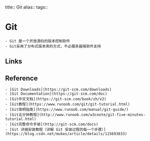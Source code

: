 title:: Git
alias:: 
tags:: 

# Git
    - Git 是一个开放源码的版本控制软件
    - Git采用了分布式版本库的方式，不必服务器端软件支持

## Links

## Reference
    - [Git Downloads](https://git-scm.com/downloads)
    - [Git Documentation](https://git-scm.com/doc)
    - [Git中文文档](https://git-scm.com/book/zh/v2)
    - [Git教程](https://www.runoob.com/git/git-tutorial.html)
    - [Git简明指南](https://www.runoob.com/manual/git-guide/)
    - [Git五分钟教程](http://www.runoob.com/w3cnote/git-five-minutes-tutorial.html)
    - [Git完整命令手册](http://git-scm.com/docs)
    - [Git 详细安装教程（详解 Git 安装过程的每一个步骤）](https://blog.csdn.net/mukes/article/details/115693833)
